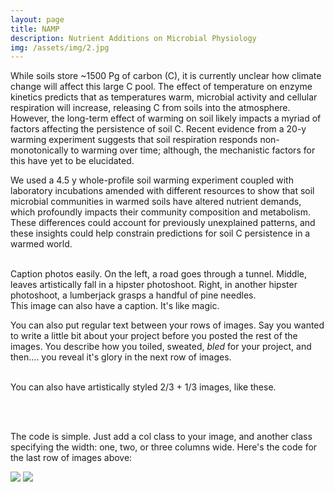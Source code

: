 ```yaml
---
layout: page
title: NAMP
description: Nutrient Additions on Microbial Physiology
img: /assets/img/2.jpg
---
```


While soils store ~1500 Pg of carbon (C), it is currently unclear how climate change will affect this large C pool. The effect of temperature on enzyme kinetics predicts that as temperatures warm, microbial activity and cellular respiration will increase, releasing C from soils into the atmosphere. However, the long-term effect of warming on soil likely impacts a myriad of factors affecting the persistence of soil C. Recent evidence from a 20-y warming experiment suggests that soil respiration responds non-monotonically to warming over time; although, the mechanistic factors for this have yet to be elucidated. 

We used a 4.5 y whole-profile soil warming experiment coupled with laboratory incubations amended with different resources to show that soil microbial communities in warmed soils have altered nutrient demands, which profoundly impacts their community composition and metabolism. These differences could account for previously unexplained patterns, and these insights could help constrain predictions for soil C persistence in a warmed world.



<div class="img_row">
    <img class="col one left" src="{{ site.baseurl }}/assets/img/1.jpg" alt="" title="example image"/>
    <img class="col one left" src="{{ site.baseurl }}/assets/img/2.jpg" alt="" title="example image"/>
    <img class="col one left" src="{{ site.baseurl }}/assets/img/3.jpg" alt="" title="example image"/>
</div>
<div class="col three caption">
    Caption photos easily. On the left, a road goes through a tunnel. Middle, leaves artistically fall in a hipster photoshoot. Right, in another hipster photoshoot, a lumberjack grasps a handful of pine needles.
</div>
<div class="img_row">
    <img class="col three left" src="{{ site.baseurl }}/assets/img/5.jpg" alt="" title="example image"/>
</div>
<div class="col three caption">
    This image can also have a caption. It's like magic.
</div>

You can also put regular text between your rows of images. Say you wanted to write a little bit about your project before you posted the rest of the images. You describe how you toiled, sweated, *bled* for your project, and then.... you reveal it's glory in the next row of images.


<div class="img_row">
    <img class="col two left" src="{{ site.baseurl }}/assets/img/6.jpg" alt="" title="example image"/>
    <img class="col one left" src="{{ site.baseurl }}/assets/img/11.jpg" alt="" title="example image"/>
</div>
<div class="col three caption">
    You can also have artistically styled 2/3 + 1/3 images, like these.
</div>


<br/><br/>


The code is simple. Just add a col class to your image, and another class specifying the width: one, two, or three columns wide. Here's the code for the last row of images above:

<div class="img_row">
    <img class="col two left" src="/img/6.jpg"/>
    <img class="col one left" src="/img/11.jpg"/>
</div>
